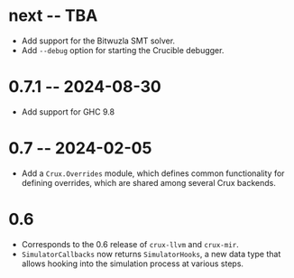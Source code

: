 # next -- TBA

* Add support for the Bitwuzla SMT solver.
* Add `--debug` option for starting the Crucible debugger.

# 0.7.1 -- 2024-08-30

* Add support for GHC 9.8

# 0.7 -- 2024-02-05

* Add a `Crux.Overrides` module, which defines common functionality for defining
  overrides, which are shared among several Crux backends.

# 0.6

* Corresponds to the 0.6 release of `crux-llvm` and `crux-mir`.
* `SimulatorCallbacks` now returns `SimulatorHooks`, a new data type that
  allows hooking into the simulation process at various steps.
